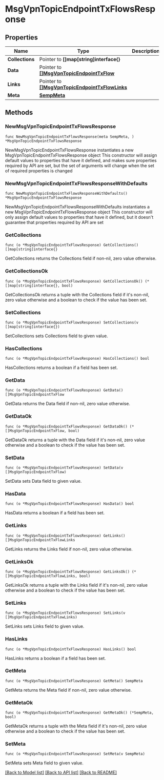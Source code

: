 # MsgVpnTopicEndpointTxFlowsResponse

## Properties

Name | Type | Description | Notes
------------ | ------------- | ------------- | -------------
**Collections** | Pointer to **[]map[string]interface{}** |  | [optional] 
**Data** | Pointer to [**[]MsgVpnTopicEndpointTxFlow**](MsgVpnTopicEndpointTxFlow.md) |  | [optional] 
**Links** | Pointer to [**[]MsgVpnTopicEndpointTxFlowLinks**](MsgVpnTopicEndpointTxFlowLinks.md) |  | [optional] 
**Meta** | [**SempMeta**](SempMeta.md) |  | 

## Methods

### NewMsgVpnTopicEndpointTxFlowsResponse

`func NewMsgVpnTopicEndpointTxFlowsResponse(meta SempMeta, ) *MsgVpnTopicEndpointTxFlowsResponse`

NewMsgVpnTopicEndpointTxFlowsResponse instantiates a new MsgVpnTopicEndpointTxFlowsResponse object
This constructor will assign default values to properties that have it defined,
and makes sure properties required by API are set, but the set of arguments
will change when the set of required properties is changed

### NewMsgVpnTopicEndpointTxFlowsResponseWithDefaults

`func NewMsgVpnTopicEndpointTxFlowsResponseWithDefaults() *MsgVpnTopicEndpointTxFlowsResponse`

NewMsgVpnTopicEndpointTxFlowsResponseWithDefaults instantiates a new MsgVpnTopicEndpointTxFlowsResponse object
This constructor will only assign default values to properties that have it defined,
but it doesn't guarantee that properties required by API are set

### GetCollections

`func (o *MsgVpnTopicEndpointTxFlowsResponse) GetCollections() []map[string]interface{}`

GetCollections returns the Collections field if non-nil, zero value otherwise.

### GetCollectionsOk

`func (o *MsgVpnTopicEndpointTxFlowsResponse) GetCollectionsOk() (*[]map[string]interface{}, bool)`

GetCollectionsOk returns a tuple with the Collections field if it's non-nil, zero value otherwise
and a boolean to check if the value has been set.

### SetCollections

`func (o *MsgVpnTopicEndpointTxFlowsResponse) SetCollections(v []map[string]interface{})`

SetCollections sets Collections field to given value.

### HasCollections

`func (o *MsgVpnTopicEndpointTxFlowsResponse) HasCollections() bool`

HasCollections returns a boolean if a field has been set.

### GetData

`func (o *MsgVpnTopicEndpointTxFlowsResponse) GetData() []MsgVpnTopicEndpointTxFlow`

GetData returns the Data field if non-nil, zero value otherwise.

### GetDataOk

`func (o *MsgVpnTopicEndpointTxFlowsResponse) GetDataOk() (*[]MsgVpnTopicEndpointTxFlow, bool)`

GetDataOk returns a tuple with the Data field if it's non-nil, zero value otherwise
and a boolean to check if the value has been set.

### SetData

`func (o *MsgVpnTopicEndpointTxFlowsResponse) SetData(v []MsgVpnTopicEndpointTxFlow)`

SetData sets Data field to given value.

### HasData

`func (o *MsgVpnTopicEndpointTxFlowsResponse) HasData() bool`

HasData returns a boolean if a field has been set.

### GetLinks

`func (o *MsgVpnTopicEndpointTxFlowsResponse) GetLinks() []MsgVpnTopicEndpointTxFlowLinks`

GetLinks returns the Links field if non-nil, zero value otherwise.

### GetLinksOk

`func (o *MsgVpnTopicEndpointTxFlowsResponse) GetLinksOk() (*[]MsgVpnTopicEndpointTxFlowLinks, bool)`

GetLinksOk returns a tuple with the Links field if it's non-nil, zero value otherwise
and a boolean to check if the value has been set.

### SetLinks

`func (o *MsgVpnTopicEndpointTxFlowsResponse) SetLinks(v []MsgVpnTopicEndpointTxFlowLinks)`

SetLinks sets Links field to given value.

### HasLinks

`func (o *MsgVpnTopicEndpointTxFlowsResponse) HasLinks() bool`

HasLinks returns a boolean if a field has been set.

### GetMeta

`func (o *MsgVpnTopicEndpointTxFlowsResponse) GetMeta() SempMeta`

GetMeta returns the Meta field if non-nil, zero value otherwise.

### GetMetaOk

`func (o *MsgVpnTopicEndpointTxFlowsResponse) GetMetaOk() (*SempMeta, bool)`

GetMetaOk returns a tuple with the Meta field if it's non-nil, zero value otherwise
and a boolean to check if the value has been set.

### SetMeta

`func (o *MsgVpnTopicEndpointTxFlowsResponse) SetMeta(v SempMeta)`

SetMeta sets Meta field to given value.



[[Back to Model list]](../README.md#documentation-for-models) [[Back to API list]](../README.md#documentation-for-api-endpoints) [[Back to README]](../README.md)


